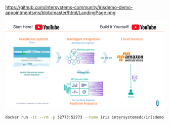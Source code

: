 https://github.com/intersystems-community/irisdemo-demo-appointmentsms/blob/master/html/LandingPage.png

![Demo Landing Page](./html/LandingPage.png)

```bash
docker run -it --rm -p 52773:52773 --name iris intersystemsdc/irisdemo-demo-appointmentsms:stable
```

